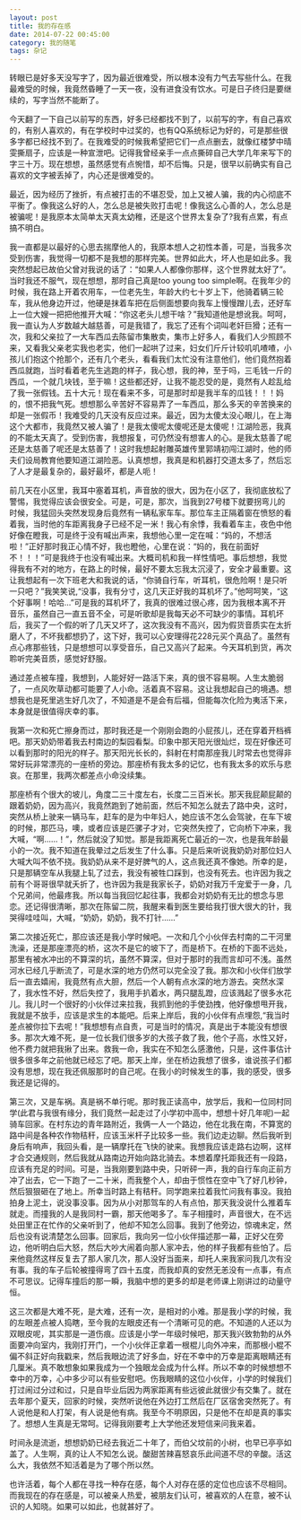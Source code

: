 ```yaml
---
layout: post
title: 我的存在感
date: 2014-07-22 00:45:00
category: 我的随笔
tags: 杂记
---
```


转眼已是好多天没写字了，因为最近很难受，所以根本没有力气去写些什么。在我最难受的时候，我竟然昏睡了一天一夜，没有进食没有饮水。可是日子终归是要继续的，写字当然不能断了。

今天翻了一下自己以前写的东西，好多已经都找不到了，以前写的字，有自己喜欢的，有别人喜欢的，有在学校时中过奖的，也有QQ系统标记为好的，可是那些很多字都已经找不到了。在我难受的时候我希望把它们一点点删去，就像红楼梦中晴雯撕扇子，应该是一种宣泄吧。记得我曾经亲手一点点撕碎自己大学几年来写下的字三十万。现在想想，虽然感觉有点惋惜，却不后悔。只是，很早以前确实有自己喜欢的文字被丢掉了，内心还是很难受的。

最近，因为经历了挫折，有点被打击的不堪忍受，加上又被人骗，我的内心彻底不平衡了。像我这么好的人，怎么总是被失败打击呢！像我这么心善的人，怎么总是被骗呢！是我原本太简单太天真太幼稚，还是这个世界太复杂了?我有点累，有点搞不明白。

我一直都是以最好的心思去揣摩他人的，我原本想人之初性本善，可是，当我多次受到伤害，我觉得一切都不是我想的那样完美。世界如此大，坏人也是如此多。我突然想起已故伯父曾对我说的话了：“如果人人都像你那样，这个世界就太好了”。当时我还不服气，现在想想，那时自己真是too young too simple啊。在我年少的时候，我在路上开着农用车，一位老先生，年龄大约七十岁上下，他骑着辆三轮车，我从他身边开过，他硬是抹着车把在后侧面想要向我车上慢慢蹭儿去，还好车上一位大嫂一把把他推开大喊：“你这老头儿想干啥？”我知道他是想讹我。呵呵，我一直认为人岁数越大越慈善，可是我错了，我忘了还有个词叫老奸巨猾；还有一次，我和父亲拉了一大车西瓜去陈留市集散卖，集市上好多人，看我们人少照顾不来，又看我父亲老实我也老实，他们一起哄了过来，妇女们斤斤计较叽叽喳喳，小孩儿们抱这个抢那个，还有几个老头，看看我们太忙没有注意他们，他们竟然抱着西瓜就跑，当时看着老先生逃跑的样子，我心想，我的神，至于吗，三毛钱一斤的西瓜，一个就几块钱，至于嘛！这些都还好，让我不能忍受的是，竟然有人趁乱给了我一张假钱。五十大元！现在看来不多，可是那时却是我半车的瓜钱！！！妈的，恨不把我气死。想想那么辛苦好不容易弄了一车西瓜，那么多天的辛苦换来的却是一张假币！我难受的几天没有反应过来。最近，因为太傻太没心眼儿，在上海这个大都市，我竟然又被人骗了！是我太傻呢太傻呢还是太傻呢！江湖险恶，我真的不能太天真了。受到伤害，我想报复，可仍然没有想害人的心。是我太慈善了呢还是太慈善了呢还是太慈善了！这时我想起射雕英雄传里郭靖初闯江湖时，他的师夫们设局教育他要知道江湖险恶。认真想想，我真是和机器打交道太多了，然后忘了人才是最复杂的，最好最坏，都是人呃！

前几天在小区里，我耳中塞着耳机，声音放的很大，因为在小区了，我彻底放松了警惕，我觉得应该会很安全。可是，可是，那次，当我到27号楼下就要拐弯儿的时候，我猛回头突然发现身后竟然有一辆私家车车。那位车主正隔着窗在愤怒的看着我，当时他的车距离我身子已经不足一米！我心有余悸，我看着车主，夜色中他好像在瞪我，可是终于没有喊出声来，我想他心里一定在喊：“妈的，不想活啦！”正好那时我正心情不好，我也瞪他，心里在说：“妈的，我在前面好不！！！”可是我终于也没有喊出来。大概司机和我一样性情吧。事后想想，我觉得我有不对的地方，在路上的时候，最好不要太忘我太沉浸了，安全才最重要。这让我想起有一次下班老大和我说的话，“你骑自行车，听耳机，很危险啊！是只听一只吧？”我笑笑说,“没事，我有分寸，这几天正好我的耳机坏了。”他呵呵笑，“这个好事啊！哈哈...”可是我的耳机坏了，我真的很难过很心疼，因为我根本离不开音乐，虽然自己一直五音不全，可是听歌却是我每天必不可缺少的事情。耳机坏后，我买了一个假的听了几天又坏了，这次我没有不高兴，因为假货音质实在太折磨人了，不坏我都想扔了，这下好，我可以心安理得花228元买个真品了。虽然有点心疼那些钱，只是想想可以享受音乐，自己又高兴了起来。今天耳机到货，再次聆听完美音质，感觉好舒服。

通过差点被车撞，我想到，人能好好一路活下来，真的很不容易啊。人生太脆弱了，一点风吹草动都可能要了人小命。活着真不容易。这让我想起自己的境遇。想想我也是死里逃生好几次了，不知道是不是会有后福，但能每次化险为夷活下来，本身就是很值得庆幸的事。

我第一次和死亡擦身而过，那时我还是一个刚刚会跑的小屁孩儿，还在穿着开档裤吧。那天奶奶带着我去村南边的梨园看梨。印象中那天阳光很灿烂，现在好像还可以看到那时的阳光的样子。那天阳光长长的，斜射在村南那座我儿时常去也觉得非常好玩非常漂亮的一座桥的旁边。那座桥有我太多的记忆，也有我太多的欢乐与悲哀。在那里，我两次都差点小命没续集。

那座桥有个很大的坡儿，角度二三十度左右，长度二三百米长。那天我屁颠屁颠的跟着奶奶，因为高兴，我竟然跑到了她前面，然后不知怎么就去了路中央，这时，突然从桥上驶来一辆马车，赶车的是为中年妇人，她应该不怎么会驾驶，在车下坡的时候，那匹马，噢，或者应该是匹骡子才对，它突然失控了，它向桥下冲来，我大喊，“啊......！”，然后就没了知觉。那是我距离死亡最近的一次，也是我年龄最小的一次。我不知道在我晕过之后发生了什么事。只是后来听说我奶奶对那位妇人大喊大叫不依不挠。我奶奶从来不是好脾气的人，这点我还真不像她。所幸的是，只是那辆空车从我腿上轧了过去，我没有被牲口踩到，也没有死去。也许因为我之前有个哥哥很早就夭折了，也许因为我是我家长子，奶奶对我万千宠爱于一身，几个兄弟间，他最疼我。所以每当我回忆起往事，我都会对奶奶有无比的想念与思恋。还记得很清晰，那次在陈留二院，我醒来看到医生要给我打很大很大的针，我哭得哇哇叫，大喊，“奶奶，奶奶，我不打针......”

第二次接近死亡，那应该还是我小学时候吧。一次和几个小伙伴去村南的二干河里洗澡，还是那座漂亮的桥，这次不是它的坡下了，而是桥下。在桥的下面不远处，那里有被水冲出的不算深的坑，虽然不算深，但对于那时的我而言却可不浅。虽然河水已经几乎断流了，可是水深的地方仍然可以完全没了我。那次和小伙伴们放学后一直去嬉闹，我竟然有点大胆，然后一个人朝有点水深的地方游去。突然水深了，我水性不好，然后失控了，我用手扒着水，两只腿乱蹬，应该溅起了很多水花儿。我儿时一个很好的小伙伴过来拉我，我抓到他的手使劲拽，他好像想甩开我，我就是不放手，应该是求生的本能吧。后来上岸后，我的小伙伴有点埋怨,“我当时差点被你拉下去呢！”我想想有点自责，可是当时的情况，真是出于本能没有想很多。那次大难不死，是一位长我们很多岁的大孩子救了我，他个子高，水性又好，他不费力就把我揪了出来。救我一命，我实在不知怎么感激他，只是，这件事估计很多很多年之前他就已经忘了吧。那天上岸，坐在桥边我想了很多，谁说孩子们都没有思想，现在我还佩服那时的自己呢。在我小的时候发生的事，我的感受，很多我还是记得的。

第三次，又是车祸。真是祸不单行呢。那时我正读高中，放学后，我和一位同村同学(此君与我很有缘分，我们竟然一起走过了小学初中高中，想想十好几年呢)一起骑车回家。在村东边的青年路附近，我俩一人一个路边，他在北我在南，不算宽的路中间是各种农作物秸秆，应该玉米杆子比较多一些。我们边走边聊。然后我听到身后有响声，我回头看，是一辆摩托在飞快的驶来。我想我应该走路右边啊，这样才合交通规则，然后我就从路南边开始向路北骑去。本想着摩托距我还有一段路，应该有充足的时间。可是，当我刚要到路中央，只听砰一声，我的自行车向正前方冲了出去，它一下跑了一二十米，而我整个人，却由于惯性在空中飞了好几秒钟，然后狠狠砸在了地上。所幸当时路上有秸秆。同学跑来拉着我忙问我有事没。我拍拍身上泥土，说没事没事。因为从小对那驾车的人有点怕，那天我没说什么推着车就走。而撞我的人是我同村一霸，那天他喝多了。车子相撞时，声音很大，在不远处田里正在忙作的父亲听到了，他却不知怎么回事。我到了他旁边，惊魂未定，然后也没有说清楚怎么回事。回家后，我向另一位小伙伴描述那一幕，正好父在旁边，他听明白后大怒，然后大吵大闹着向那人家冲去，他的样子我都有些怕了。后来他竟然这样反复去了那人家几次，那人没好当面来，却托人来我家问我几次有没有事。我的车子后轮被撞得弯了四十五度，而我却真的安然无恙没有一点事，有点不可思议。记得车撞后的那一瞬，我脑中想的更多的却是老师课上刚讲过的动量守恒。

这三次都是大难不死，是大难，还有一次，是相对的小难。那是我小学的时候，我的左眼差点被人捣瞎，至今我的左眼皮还有一个清晰可见的疤。不知道的人还以为双眼皮呢，其实那是一道伤痕。应该是小学一年级时候吧，那天我兴致勃勃的从外面要冲向室内，我刚打开门，一个小伙伴正拿着一根棍儿向外冲来，而那根小棍不偏不斜正好向我戳来，然后我眼边流了好多血，好在不幸中的万幸是距离眼睛还有几厘米。真不敢想象如果我成为一个独眼龙会成为什么样。所以不幸的时候想想不幸中的万幸，心中多少可以有些安慰吧。伤我眼睛的这位小伙伴，小学的时候我们打过闹过分过和过，只是自毕业后因为两家距离有些远彼此就很少有交集了。就在去年那个夏天，回家的时候，突然听说他在外边打工然后在厂区宿舍突然死了。有人说他是和人打架，有人说是他有病。我至今不明原因，只是他不在却是真的事实了。想想人生真是无常呵。记得我刚要考上大学他还发短信来问我来着。

时间永是流逝，想想奶奶已经去我近二十年了，而伯父坟前的小树，也早已亭亭如盖了。人生啊，真的让人不知怎么说。酸甜苦辣喜怒哀乐此间道不尽的辛酸。活这么大，我依然不知活着是为了哪个所以然。

也许活着，每个人都在寻找一种存在感，每个人对存在感的定位也应该不尽相同。而我现在的存在感是，可以被亲人热爱，被朋友们认可，被喜欢的人在意，被不认识的人知晓。如果可以如此，也就甚好了。


